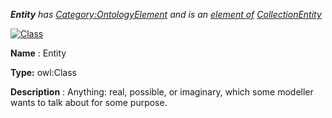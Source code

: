 ___Entity__ 
 has
 [Category:OntologyElement](../../Category/OntologyElement "Category:OntologyElement") 
 and is an
 [element of](../../Property/ElementOf "Property:ElementOf") 
[CollectionEntity](../../Submissions/CollectionEntity "Submissions:CollectionEntity")_




  





[![Class](../../images/thumb/2/27/Class.gif/45px-Class.gif)](../../Image/Class.gif "Class")


__Name__ 
 : Entity
 



__Type:__ 
 owl:Class
 



__Description__ 
 : Anything: real, possible, or imaginary, which some modeller wants to talk about for some purpose.